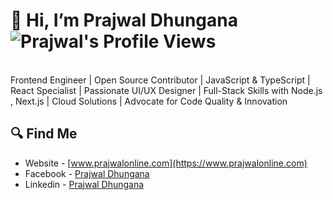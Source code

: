 # 👋 Hi, I’m Prajwal Dhungana <img align="center" src="https://komarev.com/ghpvc/?username=prajwl-dh&color=green" alt="Prajwal's Profile Views" />

<br/>
Frontend Engineer | Open Source Contributor | JavaScript & TypeScript | React Specialist | Passionate UI/UX Designer | Full-Stack Skills with Node.js , Next.js | Cloud Solutions | Advocate for Code Quality & Innovation
<br/>

## 🔍 Find Me
- Website - [www.prajwalonline.com](https://www.prajwalonline.com)
- Facebook - [Prajwal Dhungana](https://www.facebook.com/profile.php?id=100086397636416)
- Linkedin - [Prajwal Dhungana](https://www.linkedin.com/in/prajwal-dhungana-214248130/)

<!---
prajwl-dh/prajwl-dh is a ✨ special ✨ repository because its `README.md` (this file) appears on your GitHub profile.
You can click the Preview link to take a look at your changes.
--->
